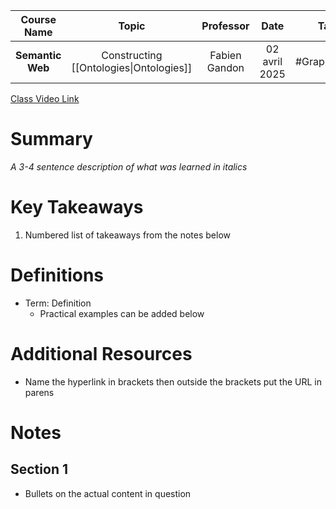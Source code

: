|   Course Name    |                  Topic                  |   Professor   |     Date      |     Tags     |
| :--------------: | :-------------------------------------: | :-----------: | :-----------: | :----------: |
| **Semantic Web** | Constructing [[Ontologies\|Ontologies]] | Fabien Gandon | 02 avril 2025 | #GraphTheory |

[Class Video Link](URL)

# Summary
*A 3-4 sentence description of what was learned in italics*

# Key Takeaways
1. Numbered list of takeaways from the notes below

# Definitions
- Term: Definition
	- Practical examples can be added below

# Additional Resources
- Name the hyperlink in brackets then outside the brackets put the URL in parens

# Notes
## Section 1
- Bullets on the actual content in question